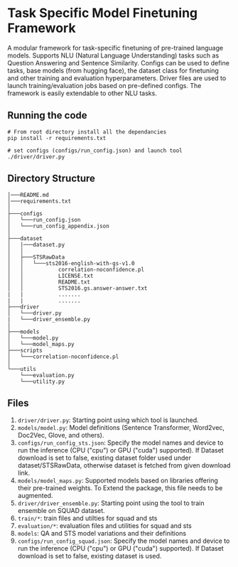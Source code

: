 # Task Specific Model Finetuning Framework

A modular framework for task-specific finetuning of pre-trained language models. Supports NLU (Natural Language Understanding) tasks such as Question Answering and Sentence Similarity. Configs can be used to define tasks, base models (from hugging face), the dataset class for finetuning and other training and evaluation hyperparameters. Driver files are used to launch training/evaluation jobs based on pre-defined configs. The framework is easily extendable to other NLU tasks.

## Running the code
```
# From root directory install all the dependancies
pip install -r requirements.txt

# set configs (configs/run_config.json) and launch tool
./driver/driver.py
```

## Directory Structure

```
│───README.md
│───requirements.txt
│   
├───configs
│   └───run_config.json
│   └───run_config_appendix.json
│
├───dataset
│   |───dataset.py
│   │
│   ├───STSRawData
│   │   └───sts2016-english-with-gs-v1.0
│   │           correlation-noconfidence.pl
│   │           LICENSE.txt
│   │           README.txt
│   │           STS2016.gs.answer-answer.txt
|   |           .......
|   |           .......
├───driver
│   └───driver.py
|   └───driver_ensemble.py
│
├───models
│   └───model.py
│   └───model_maps.py
├───scripts
│   └───correlation-noconfidence.pl
│
└───utils
    └───evaluation.py
    └───utility.py
```

## Files
1. `driver/driver.py`: Starting point using which tool is launched.
2. `models/model.py`: Model definitions (Sentence Transformer, Word2vec, Doc2Vec, Glove, and others).
3. `configs/run_config_sts.json`: Specify the model names and device to run the inference (CPU  ("cpu") or GPU ("cuda") supported). If Dataset download is set to false, existing dataset folder used under dataset/STSRawData, otherwise dataset is fetched from given download link.
4. `models/model_maps.py`: Supported models based on libraries offering their pre-trained weights. To Extend the package, this file needs to be augmented.
5. `driver/driver_ensemble.py`: Starting point using the tool to train ensemble on SQUAD dataset.
6. `train/*`: train files and utilties for squad and sts
7. `evaluation/*`: evaluation files and utilities for squad and sts
8. `models`: QA and STS model variations and their definitions
9. `configs/run_config_squad.json`: Specify the model names and device to run the inference (CPU  ("cpu") or GPU ("cuda") supported). If Dataset download is set to false, existing dataset is used. 

